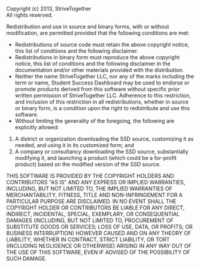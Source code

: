 Copyright (c) 2013, StriveTogether<br />
All rights reserved.

Redistribution and use in source and binary forms, with or without modification, are permitted provided that the following conditions are met:
- Redistributions of source code must retain the above copyright notice, this list of conditions and the following disclaimer.
- Redistributions in binary form must reproduce the above copyright notice, this list of conditions and the following disclaimer in the documentation and/or other materials provided with the distribution.
- Neither the name StriveTogether LLC, nor any of the marks including the term or name, Student Success Dashboard may be used to endorse or promote products derived from this software without specific prior written permission of StriveTogether LLC.  Adherence  to this restriction, and inclusion of this restriction in all redistributions, whether in source or binary form, is a condition upon the right to redistribute and use this software.
- Without limiting the generality of the foregoing, the following are explicitly allowed:
 1. A district or organization downloading the SSD source, customizing it as needed, and using it in its customized form; and
 2. A company or consultancy downloading the SSD source, substantially modifying it, and launching a product (which could be a for-profit product) based on the modified version of the SSD source.

THIS SOFTWARE IS PROVIDED BY THE COPYRIGHT HOLDERS AND CONTRIBUTORS "AS IS" AND ANY EXPRESS OR IMPLIED WARRANTIES, INCLUDING, BUT NOT LIMITED TO, THE IMPLIED WARRANTIES OF MERCHANTABILITY, FITNESS, TITLE  AND NON-INFRINGEMENT FOR A PARTICULAR PURPOSE ARE DISCLAIMED.  IN NO EVENT SHALL THE COPYRIGHT HOLDER OR CONTRIBUTORS BE LIABLE FOR ANY DIRECT, INDIRECT, INCIDENTAL, SPECIAL, EXEMPLARY, OR CONSEQUENTIAL DAMAGES (INCLUDING, BUT NOT LIMITED TO, PROCUREMENT OF SUBSTITUTE GOODS OR SERVICES; LOSS OF USE, DATA, OR PROFITS; OR BUSINESS INTERRUPTION) HOWEVER CAUSED AND ON ANY THEORY OF LIABILITY, WHETHER IN CONTRACT, STRICT LIABILITY, OR TORT (INCLUDING NEGLIGENCE OR OTHERWISE) ARISING IN ANY WAY OUT OF THE USE OF THIS SOFTWARE, EVEN IF ADVISED OF THE POSSIBILITY OF SUCH DAMAGE.
